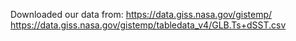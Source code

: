 Downloaded our data from:
https://data.giss.nasa.gov/gistemp/
https://data.giss.nasa.gov/gistemp/tabledata_v4/GLB.Ts+dSST.csv